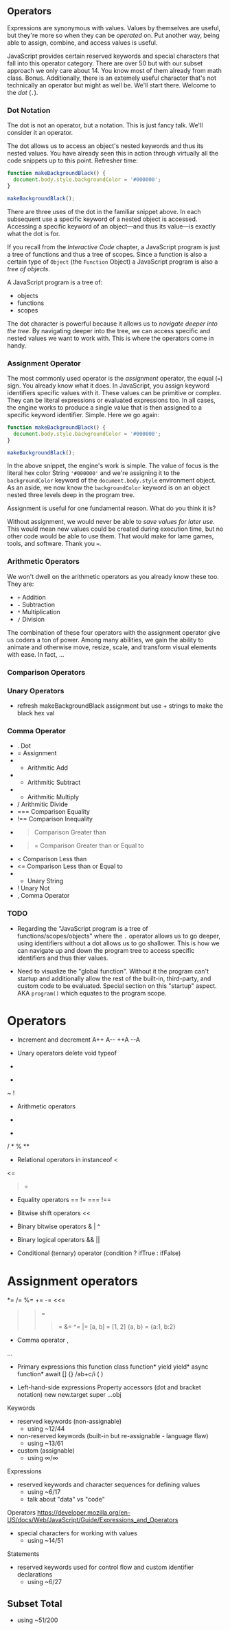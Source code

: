 ## Operators

Expressions are synonymous with values. Values by themselves are useful, but they're more so when they can be *operated* on. Put another way, being able to assign, combine, and access values is useful.

JavaScript provides certain reserved keywords and special characters that fall into this operator category. There are over 50 but with our subset approach we only care about 14. You know most of them already from math class. Bonus. Additionally, there is an extemely useful character that's not technically an operator but might as well be. We'll start there. Welcome to the *dot* (`.`).

### Dot Notation

The dot is not an operator, but a notation. This is just fancy talk. We'll consider it an operator.

The dot allows us to access an object's nested keywords and thus its nested values. You have already seen this in action through virtually all the code snippets up to this point. Refresher time:

```javascript
function makeBackgroundBlack() {
  document.body.style.backgroundColor = '#000000';
}

makeBackgroundBlack();
```

There are three uses of the dot in the familiar snippet above. In each subsequent use a specific keyword of a nested object is accessed. Accessing a specific keyword of an object—and thus its value—is exactly what the dot is for.

If you recall from the *Interactive Code* chapter, a JavaScript program is just a tree of functions and thus a tree of scopes. Since a function is also a certain type of `Object` (the `Function` Object) a JavaScript program is also a *tree of objects*.

A JavaScript program is a tree of:
- objects
- functions
- scopes

The dot character is powerful because it allows us to *navigate deeper into the tree*. By navigating deeper into the tree, we can access specific and nested values we want to work with. This is where the operators come in handy.

### Assignment Operator

The most commonly used operator is the *assignment* operator, the equal (`=`) sign. You already know what it does. In JavaScript, you assign keyword identifiers specific values with it. These values can be primitive or complex. They can be literal expressions or evaluated expressions too. In all cases, the engine works to produce a single value that is then assigned to a specific keyword identifier. Simple. Here we go again:

```javascript
function makeBackgroundBlack() {
  document.body.style.backgroundColor = '#000000';
}

makeBackgroundBlack();
```

In the above snippet, the engine's work is simple. The value of focus is the literal hex color String `'#000000'` and we're assigning it to the `backgroundColor` keyword of the `document.body.style` environment object. As an aside, we now know the `backgroundColor` keyword is on an object nested three levels deep in the program tree.

Assignment is useful for one fundamental reason. What do you think it is?

Without assignment, we would never be able to *save values for later use*. This would mean new values could be created during execution time, but no other code would be able to use them. That would make for lame games, tools, and software. Thank you `=`. 

### Arithmetic Operators

We won't dwell on the arithmetic operators as you already know these too. They are:

- `+` Addition
- `-` Subtraction
- `*` Multiplication
- `/` Division

The combination of these four operators with the assignment operator give us coders a ton of power. Among many abilities, we gain the ability to animate and otherwise move, resize, scale, and transform visual elements with ease. In fact, ...

### Comparison Operators

### Unary Operators

- refresh makeBackgroundBlack assignment but use + strings to make the black hex val

### Comma Operator

- . Dot
- = Assignment
- + Arithmitic Add
- - Arithmitic Subtract
- * Arithmitic Multiply
- / Arithmitic Divide
- === Comparison Equality
- !== Comparison Inequality
- > Comparison Greater than
- >= Comparison Greater than or Equal to
- < Comparison Less than
- <= Comparison Less than or Equal to
- + Unary String
- ! Unary Not
- , Comma Operator

### TODO
- Regarding the "JavaScript program is a tree of functions/scopes/objects" where the `.` operator allows us to go deeper, using identifiers without a dot allows us to go shallower. This is how we can navigate up and down the program tree to access specific identifiers and thus thier values.

- Need to visualize the "global function". Without it the program can't startup and additionally allow the rest of the built-in, third-party, and custom code to be evaluated. Special section on this "startup" aspect. AKA `program()` which equates to the program scope.




# Operators

* Increment and decrement
A++
A--
++A
--A

* Unary operators
delete
void
typeof
+
-
~
!

* Arithmetic operators
+
-
/
*
%
**

* Relational operators
in
instanceof
<
>
<=
>=

* Equality operators
==
!=
===
!==

* Bitwise shift operators
<<
>>
>>>

* Binary bitwise operators
&
|
^

* Binary logical operators
&&
||

* Conditional (ternary) operator
(condition ? ifTrue : ifFalse)

Assignment operators
=
*=
/=
%=
+=
-=
<<=
>>=
>>>=
&=
^=
|=
[a, b] = [1, 2]
{a, b} = {a:1, b:2}

* Comma operator
,

...

* Primary expressions
this
function
class
function*
yield
yield*
 async function*
 await
[]
{}
/ab+c/i
( )

* Left-hand-side expressions
Property accessors (dot and bracket notation)
new
new.target
super
...obj

Keywords
- reserved keywords (non-assignable)
  - using ~12/44
- non-reserved keywords (built-in but re-assignable - language flaw)
  - using ~13/61
- custom (assignable)
  - using ∞/∞

Expressions
- reserved keywords and character sequences for defining values
  - using ~6/17
  - talk about "data" vs "code"

Operators
https://developer.mozilla.org/en-US/docs/Web/JavaScript/Guide/Expressions_and_Operators
- special characters for working with values
  - using ~14/51

Statements
- reserved keywords used for control flow and custom identifier declarations
  - using ~6/27

## Subset Total
 - using ~51/200

